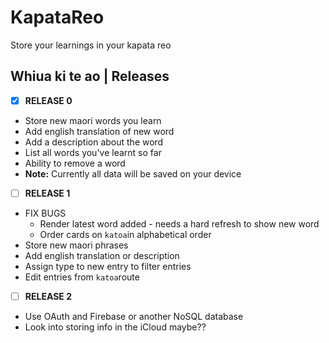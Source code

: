 # KapataReo
Store your learnings in your kapata reo

## Whiua ki te ao | Releases
- [x] <strong>RELEASE 0 </strong>
- Store new maori words you learn
- Add english translation of new word
- Add a description about the word
- List all words you've learnt so far
- Ability to remove a word
- <strong>Note:</strong> Currently all data will be saved on your device

- [ ] <strong>RELEASE 1 </strong>
- FIX BUGS
  - Render latest word added - needs a hard refresh to show new word
  - Order cards on `katoa`in alphabetical order
- Store new maori phrases
- Add english translation or description
- Assign type to new entry to filter entries
- Edit entries from `katoa`route

- [ ] <strong>RELEASE 2</strong>
- Use OAuth and Firebase or another NoSQL database
- Look into storing info in the iCloud maybe??
